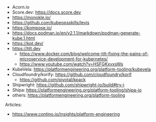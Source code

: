 - Acorn.io
- Score.dev: https://docs.score.dev
- https://monokle.io/
- https://github.com/kubeopsskills/levis
- https://kompose.io/
- https://docs.podman.io/en/v2.1.1/markdown/podman-generate-kube.1.html
- https://kpt.dev/
- https://tilt.dev
  - https://www.docker.com/blog/welcome-tilt-fixing-the-pains-of-microservice-development-for-kubernetes/
  - https://www.youtube.com/watch?v=HSFGKxvxsWs
- KubeVela: https://platformengineering.org/platform-tooling/kubevela
- Cloudfoundry/korify: https://github.com/cloudfoundry/korif
  - https://github.com/pivotal/kpack 
- Shipwright: https://github.com/shipwright-io/build#try-i
- Shipa: https://platformengineering.org/platform-tooling/shipa-io
- others: https://platformengineering.org/platform-tooling

Articles:
- https://www.contino.io/insights/platform-engineering
